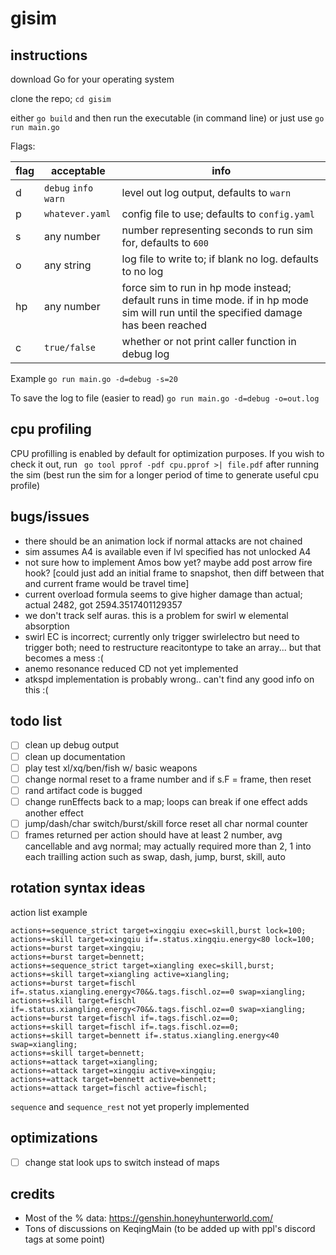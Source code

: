# gisim

## instructions

download Go for your operating system

clone the repo; `cd gisim`

either `go build` and then run the executable (in command line) or just use `go run main.go`

Flags:

| flag | acceptable            | info                                                          |
| ---- | --------------------- | ------------------------------------------------------------- |
| d    | `debug` `info` `warn` | level out log output, defaults to `warn`                      |
| p    | `whatever.yaml`       | config file to use; defaults to `config.yaml`                 |
| s    | any number            | number representing seconds to run sim for, defaults to `600` |
| o    | any string            | log file to write to; if blank no log. defaults to no log     |
| hp | any number | force sim to run in hp mode instead; default runs in time mode. if in hp mode sim will run until the specified damage has been reached |
| c    | `true/false`          | whether or not print caller function in debug log             |

Example `go run main.go -d=debug -s=20`

To save the log to file (easier to read) `go run main.go -d=debug -o=out.log`

## cpu profiling

CPU profilling is enabled by default for optimization purposes. If you wish to check it out, run ` go tool pprof -pdf cpu.pprof >| file.pdf` after running the sim (best run the sim for a longer period of time to generate useful cpu profile)

## bugs/issues

- there should be an animation lock if normal attacks are not chained
- sim assumes A4 is available even if lvl specified has not unlocked A4
- not sure how to implement Amos bow yet? maybe add post arrow fire hook? [could just add an initial frame to snapshot, then diff between that and current frame would be travel time]
- current overload formula seems to give higher damage than actual; actual 2482, got 2594.3517401129357
- we don't track self auras. this is a problem for swirl w elemental absorption
- swirl EC is incorrect; currently only trigger swirlelectro but need to trigger both; need to restructure reacitontype to take an array... but that becomes a mess :(
- anemo resonance reduced CD not yet implemented
- atkspd implementation is probably wrong.. can't find any good info on this :(

## todo list

- [ ] clean up debug output
- [ ] clean up documentation
- [ ] play test xl/xq/ben/fish w/ basic weapons
- [ ] change normal reset to a frame number and if s.F = frame, then reset
- [ ] rand artifact code is bugged
- [ ] change runEffects back to a map; loops can break if one effect adds another effect
- [ ] jump/dash/char switch/burst/skill force reset all char normal counter
- [ ] frames returned per action should have at least 2 number, avg cancellable and avg normal; may actually required more than 2, 1 into each trailling action such as swap, dash, jump, burst, skill, auto

## rotation syntax ideas

action list example

```
actions+=sequence_strict target=xingqiu exec=skill,burst lock=100;
actions+=skill target=xingqiu if=.status.xingqiu.energy<80 lock=100;
actions+=burst target=xingqiu;
actions+=burst target=bennett;
actions+=sequence_strict target=xiangling exec=skill,burst;
actions+=skill target=xiangling active=xiangling;
actions+=burst target=fischl if=.status.xiangling.energy<70&&.tags.fischl.oz==0 swap=xiangling;
actions+=skill target=fischl if=.status.xiangling.energy<70&&.tags.fischl.oz==0 swap=xiangling;
actions+=burst target=fischl if=.tags.fischl.oz==0;
actions+=skill target=fischl if=.tags.fischl.oz==0;
actions+=skill target=bennett if=.status.xiangling.energy<40 swap=xiangling;
actions+=skill target=bennett;
actions+=attack target=xiangling;
actions+=attack target=xingqiu active=xingqiu;
actions+=attack target=bennett active=bennett;
actions+=attack target=fischl active=fischl;
```

`sequence` and `sequence_rest` not yet properly implemented

## optimizations

- [ ] change stat look ups to switch instead of maps

## credits

- Most of the % data: https://genshin.honeyhunterworld.com/
- Tons of discussions on KeqingMain (to be added up with ppl's discord tags at some point)
